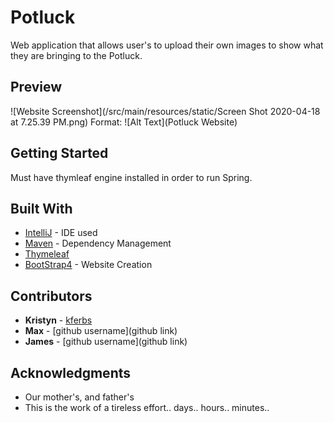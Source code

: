 # Potluck

Web application that allows user's to upload their own images to show what they are bringing to the Potluck.

## Preview
![Website Screenshot](/src/main/resources/static/Screen Shot 2020-04-18 at 7.25.39 PM.png)
Format: ![Alt Text](Potluck Website)

## Getting Started

Must have thymleaf engine installed in order to run Spring.


## Built With

* [IntelliJ](https://www.jetbrains.com/idea/) - IDE used
* [Maven](https://maven.apache.org/) - Dependency Management
* [Thymeleaf](https://www.thymeleaf.org/)
* [BootStrap4](https://getbootstrap.com/docs/4.0) - Website Creation


## Contributors

* **Kristyn**  - [kferbs](github.com/kferbs)
* **Max**  - [github username](github link)
* **James**  - [github username](github link)

## Acknowledgments

* Our mother's, and father's 
* This is the work of a tireless effort.. days.. hours.. minutes..

